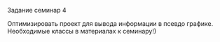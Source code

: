 Задание семинар 4

Оптимизировать проект для вывода информации в псевдо графике. Необходимые классы в материалах к семинару!)